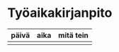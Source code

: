 # Työaikakirjanpito

| päivä | aika | mitä tein  |
| :----:|:-----| :-----     |
|       |      |            |
